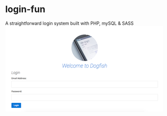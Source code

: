 # login-fun
A straightforward login system built with PHP, mySQL &amp; SASS
<img src="screencap.png">
